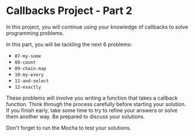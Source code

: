 # Callbacks Project - Part 2

In this project, you will continue using your knowledge of callbacks to solve
programming problems.

In this part, you will be tackling the next 6 problems:

- `07-my-some`
- `08-count`
- `09-chain-map`
- `10-my-every`
- `11-and-select`
- `12-exactly`

These problems will involve you writing a function that takes a callback
function. Think through the process carefully before starting your solution.
If you finish early, take some time to try to refine your answers or solve them
another way. Be prepared to discuss your solutions.

Don't forget to run the Mocha to test your solutions.
